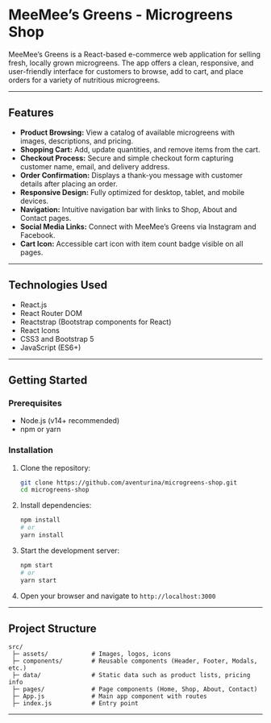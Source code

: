 
# MeeMee’s Greens - Microgreens Shop

MeeMee’s Greens is a React-based e-commerce web application for selling fresh, locally grown microgreens. The app offers a clean, responsive, and user-friendly interface for customers to browse, add to cart, and place orders for a variety of nutritious microgreens.

---

## Features

- **Product Browsing:** View a catalog of available microgreens with images, descriptions, and pricing.
- **Shopping Cart:** Add, update quantities, and remove items from the cart.
- **Checkout Process:** Secure and simple checkout form capturing customer name, email, and delivery address.
- **Order Confirmation:** Displays a thank-you message with customer details after placing an order.
- **Responsive Design:** Fully optimized for desktop, tablet, and mobile devices.
- **Navigation:** Intuitive navigation bar with links to Shop, About and Contact pages.
- **Social Media Links:** Connect with MeeMee’s Greens via Instagram and Facebook.
- **Cart Icon:** Accessible cart icon with item count badge visible on all pages.

---

## Technologies Used

- React.js
- React Router DOM
- Reactstrap (Bootstrap components for React)
- React Icons
- CSS3 and Bootstrap 5
- JavaScript (ES6+)

---

## Getting Started

### Prerequisites

- Node.js (v14+ recommended)
- npm or yarn

### Installation

1. Clone the repository:

   ```bash
   git clone https://github.com/aventurina/microgreens-shop.git
   cd microgreens-shop
   ```

2. Install dependencies:

   ```bash
   npm install
   # or
   yarn install
   ```

3. Start the development server:

   ```bash
   npm start
   # or
   yarn start
   ```

4. Open your browser and navigate to `http://localhost:3000`

---

## Project Structure

```
src/
 ├─ assets/            # Images, logos, icons
 ├─ components/        # Reusable components (Header, Footer, Modals, etc.)
 ├─ data/              # Static data such as product lists, pricing info
 ├─ pages/             # Page components (Home, Shop, About, Contact)
 ├─ App.js             # Main app component with routes
 ├─ index.js           # Entry point
```

---



